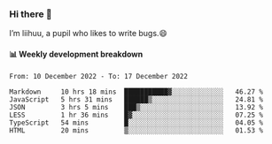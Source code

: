 ### Hi there 👋
I’m liihuu, a pupil who likes to write bugs.😄


#### 📊 Weekly development breakdown
<!--START_SECTION:waka-->

```text
From: 10 December 2022 - To: 17 December 2022

Markdown     10 hrs 18 mins  ███████████▓░░░░░░░░░░░░░   46.27 %
JavaScript   5 hrs 31 mins   ██████▒░░░░░░░░░░░░░░░░░░   24.81 %
JSON         3 hrs 5 mins    ███▒░░░░░░░░░░░░░░░░░░░░░   13.92 %
LESS         1 hr 36 mins    █▓░░░░░░░░░░░░░░░░░░░░░░░   07.25 %
TypeScript   54 mins         █░░░░░░░░░░░░░░░░░░░░░░░░   04.05 %
HTML         20 mins         ▒░░░░░░░░░░░░░░░░░░░░░░░░   01.53 %
```

<!--END_SECTION:waka-->

<!--
**liihuu/liihuu** is a ✨ _special_ ✨ repository because its `README.md` (this file) appears on your GitHub profile.

Here are some ideas to get you started:

- 🔭 I’m currently working on ...
- 🌱 I’m currently learning ...
- 👯 I’m looking to collaborate on ...
- 🤔 I’m looking for help with ...
- 💬 Ask me about ...
- 📫 How to reach me: ...
- 😄 Pronouns: ...
- ⚡ Fun fact: ...
-->
